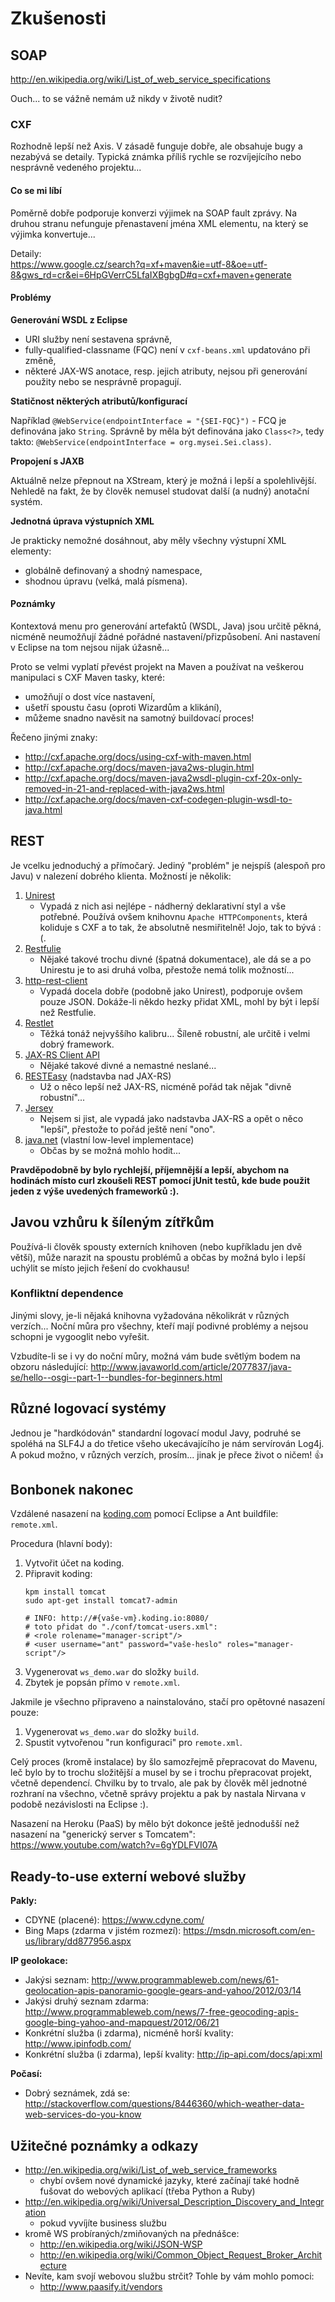 # Zkušenosti

## SOAP

<http://en.wikipedia.org/wiki/List_of_web_service_specifications>

Ouch... to se vážně nemám už nikdy v životě nudit?

### CXF

Rozhodně lepší než Axis. V zásadě funguje dobře, ale obsahuje bugy a nezabývá se detaily. Typická známka příliš rychle se rozvíjejícího nebo nesprávně vedeného projektu...

#### Co se mi líbí

Poměrně dobře podporuje konverzi výjimek na SOAP fault zprávy. Na druhou stranu nefunguje přenastavení jména XML elementu, na který se výjimka konvertuje...

Detaily:  
<https://www.google.cz/search?q=xf+maven&ie=utf-8&oe=utf-8&gws_rd=cr&ei=6HpGVerrC5LfaIXBgbgD#q=cxf+maven+generate>

#### Problémy

**Generování WSDL z Eclipse**

* URI služby není sestavena správně,
* fully-qualified-classname (FQC) není v `cxf-beans.xml` updatováno při změně,
* některé JAX-WS anotace, resp. jejich atributy, nejsou při generování použity nebo se nesprávně propagují.

**Statičnost některých atributů/konfigurací**

Například `@WebService(endpointInterface = "{SEI-FQC}")` - FCQ je definována jako `String`. Správně by měla být definována jako `Class<?>`, tedy takto: `@WebService(endpointInterface = org.mysei.Sei.class)`.

**Propojení s JAXB**

Aktuálně nelze přepnout na XStream, který je možná i lepší a spolehlivější. Nehledě na fakt, že by člověk nemusel studovat další (a nudný) anotační systém.

**Jednotná úprava výstupních XML**

Je prakticky nemožné dosáhnout, aby měly všechny výstupní XML elementy:
* globálně definovaný a shodný namespace,
* shodnou úpravu (velká, malá písmena).

#### Poznámky

Kontextová menu pro generování artefaktů (WSDL, Java) jsou určitě pěkná, nicméně neumožňují žádné pořádné nastavení/přizpůsobení. Ani nastavení v Eclipse na tom nejsou nijak úžasně...

Proto se velmi vyplatí převést projekt na Maven a používat na veškerou manipulaci s CXF Maven tasky, které:
* umožňují o dost více nastavení,
* ušetří spoustu času (oproti Wizardům a klikání),
* můžeme snadno navěsit na samotný buildovací proces!

Řečeno jinými znaky:
* <http://cxf.apache.org/docs/using-cxf-with-maven.html>
* <http://cxf.apache.org/docs/maven-java2ws-plugin.html>
* <http://cxf.apache.org/docs/maven-java2wsdl-plugin-cxf-20x-only-removed-in-21-and-replaced-with-java2ws.html>
* <http://cxf.apache.org/docs/maven-cxf-codegen-plugin-wsdl-to-java.html>





## REST

Je vcelku jednoduchý a přímočarý. Jediný "problém" je nejspíš (alespoň pro Javu) v nalezení dobrého klienta. Možností je několik:

1. [Unirest](http://unirest.io/java.html)
	* Vypadá z nich asi nejlépe - nádherný deklarativní styl a vše potřebné. Používá ovšem knihovnu `Apache HTTPComponents`, která koliduje s CXF a to tak, že absolutně nesmiřitelně! Jojo, tak to bývá :(.
2. [Restfulie](https://github.com/caelum/restfulie-java)
	* Nějaké takové trochu divné (špatná dokumentace), ale dá se a po Unirestu je to asi druhá volba, přestože nemá tolik možností...
3. [http-rest-client](https://github.com/g00dnatur3/http-rest-client)
	* Vypadá docela dobře (podobně jako Unirest), podporuje ovšem pouze JSON. Dokáže-li někdo hezky přidat XML, mohl by být i lepší než Restfulie.
4. [Restlet](http://restlet.com/)
	* Těžká tonáž nejvyššího kalibru... Šíleně robustní, ale určitě i velmi dobrý framework.
5. [JAX-RS Client API](http://cxf.apache.org/docs/jax-rs-client-api.html)
	* Nějaké takové divné a nemastné neslané...
6. [RESTEasy](http://docs.jboss.org/resteasy/docs/3.0.9.Final/userguide/html_single/index.html#RESTEasy_Client_Framework) (nadstavba nad JAX-RS)
	* Už o něco lepší než JAX-RS, nicméně pořád tak nějak "divně robustní"...
7. [Jersey](http://www.javacodegeeks.com/2012/09/simple-rest-client-in-java.html)
	* Nejsem si jist, ale vypadá jako nadstavba JAX-RS a opět o něco "lepší", přestože to pořád ještě není "ono".
8. [java.net](http://www.mkyong.com/webservices/jax-rs/restfull-java-client-with-java-net-url/) (vlastní low-level implementace)
	* Občas by se možná mohlo hodit...

**Pravděpodobně by bylo rychlejší, příjemnější a lepší, abychom na hodinách místo curl zkoušeli REST pomocí jUnit testů, kde bude použit jeden z výše uvedených frameworků :).**

## Javou vzhůru k šíleným zítřkům

Používá-li člověk spousty externích knihoven (nebo kupříkladu jen dvě větší), může narazit na spoustu problémů a občas by možná bylo i lepší uchýlit se místo jejich řešení do cvokhausu!

### Konfliktní dependence

Jinými slovy, je-li nějaká knihovna vyžadována několikrát v různých verzích... Noční můra pro všechny, kteří mají podivné problémy a nejsou schopni je vygooglit nebo vyřešit.

Vzbudíte-li se i vy do noční můry, možná vám bude světlým bodem na obzoru následující:
<http://www.javaworld.com/article/2077837/java-se/hello--osgi--part-1--bundles-for-beginners.html>

## Různé logovací systémy

Jednou je "hardkódován" standardní logovací modul Javy, podruhé se spoléhá na SLF4J a do třetice všeho ukecávajícího je nám servírován Log4j. A pokud možno, v různých verzích, prosím... jinak je přece život o ničem! :+1: 

## Bonbonek nakonec

Vzdálené nasazení na [koding.com](https://koding.com) pomocí Eclipse a Ant buildfile: `remote.xml`.

Procedura (hlavní body):

1. Vytvořit účet na koding.
2. Připravit koding:
	```
	kpm install tomcat
	sudo apt-get install tomcat7-admin

	# INFO: http://#{vaše-vm}.koding.io:8080/
	# toto přidat do "./conf/tomcat-users.xml":
	# <role rolename="manager-script"/>
	# <user username="ant" password="vaše-heslo" roles="manager-script"/>
	```
3. Vygenerovat `ws_demo.war` do složky `build`.
4. Zbytek je popsán přímo v `remote.xml`.

Jakmile je všechno připraveno a nainstalováno, stačí pro opětovné nasazení pouze:

1. Vygenerovat `ws_demo.war` do složky `build`.
2. Spustit vytvořenou "run konfiguraci" pro `remote.xml`.

Celý proces (kromě instalace) by šlo samozřejmě přepracovat do Mavenu, leč bylo by to trochu složitější a musel by se i trochu přepracovat projekt, včetně dependencí. Chvilku by to trvalo, ale pak by člověk měl jednotné rozhraní na všechno, včetně správy projektu a pak by nastala Nirvana v podobě nezávislosti na Eclipse :).

Nasazení na Heroku (PaaS) by mělo být dokonce ještě jednodušší než nasazení na "generický server s Tomcatem":
<https://www.youtube.com/watch?v=6gYDLFVI07A>

## Ready-to-use externí webové služby

**Pakly:**
* CDYNE (placené): <https://www.cdyne.com/>
* Bing Maps (zdarma v jistém rozmezí): <https://msdn.microsoft.com/en-us/library/dd877956.aspx>

**IP geolokace:**
* Jakýsi seznam: <http://www.programmableweb.com/news/61-geolocation-apis-panoramio-google-gears-and-yahoo/2012/03/14>
* Jakýsi druhý seznam zdarma: <http://www.programmableweb.com/news/7-free-geocoding-apis-google-bing-yahoo-and-mapquest/2012/06/21>
* Konkrétní služba (i zdarma), nicméně horší kvality: <http://www.ipinfodb.com/>
* Konkrétní služba (i zdarma), lepší kvality: <http://ip-api.com/docs/api:xml>	

**Počasí:**
* Dobrý seznámek, zdá se: <http://stackoverflow.com/questions/8446360/which-weather-data-web-services-do-you-know>

## Užitečné poznámky a odkazy

* <http://en.wikipedia.org/wiki/List_of_web_service_frameworks>
	* chybí ovšem nové dynamické jazyky, které začínají také hodně fušovat do webových aplikací (třeba Python a Ruby)
* http://en.wikipedia.org/wiki/Universal_Description_Discovery_and_Integration
	* pokud vyvíjíte business službu
* kromě WS probíraných/zmiňovaných na přednášce:
	* <http://en.wikipedia.org/wiki/JSON-WSP>
	* <http://en.wikipedia.org/wiki/Common_Object_Request_Broker_Architecture>
* Nevíte, kam svojí webovou službu strčit? Tohle by vám mohlo pomoci:
	* <http://www.paasify.it/vendors>
